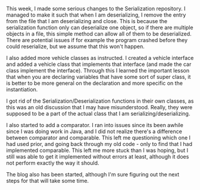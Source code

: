 This week, I made some serious changes to the Serialization repository. I managed to make it such that when I am deserializing, I remove the entry from the file that I am deserializing and close. This is because the serialization function only can deserialize one object, so if there are multiple objects in a file, this simple method can allow all of them to be deserialized. There are potential issues if for example the program crashed before they could reserialize, but we assume that this won't happen.

I also added more vehicle classes as instructed. I created a vehicle interface and added a vehicle class that implements that interface (and made the car class implement the interface). Through this I learned the important lesson that when you are declaring variables that have some sort of super class, it is better to be more general on the declaration and more specific on the instantiation. 

I got rid of the Serialization/Deserialization functions in their own classes, as this was an old discussion that I may have misunderstood. Really, they were supposed to be a part of the actual class that I am serializing/deserializing.

I also started to add a comparator. I ran into issues since its been awhile since I was doing work in Java, and I did not realize there's a difference between comparator and comparable. This left me questioning which one I had used prior, and going back through my old code - only to find that I had implemented comparable. This left me more stuck than I was hoping, but I still was able to get it implemented without errors at least, although it does not perform exactly the way it should.

The blog also has been started, although I'm sure figuring out the next steps for that will take some time.
